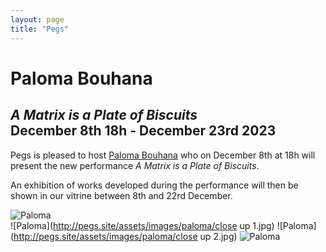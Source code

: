 ```yaml
---
layout: page
title: "Pegs"
---
```


# Paloma Bouhana

## *A Matrix is a Plate of Biscuits*<br/>December 8th 18h - December 23rd 2023

Pegs is pleased to host [Paloma Bouhana](https://palomabouhana.com/) who on December 8th at 18h will present the new performance *A Matrix is a Plate of Biscuits*.

An exhibition of works developed during the performance will then be shown in our vitrine between 8th and 22rd December.  

![Paloma](http://pegs.site/assets/images/paloma/performance.jpg)  
![Paloma](http://pegs.site/assets/images/paloma/close up 1.jpg)
![Paloma](http://pegs.site/assets/images/paloma/close up 2.jpg)
![Paloma](http://pegs.site/assets/images/paloma/Exterior.jpg)
